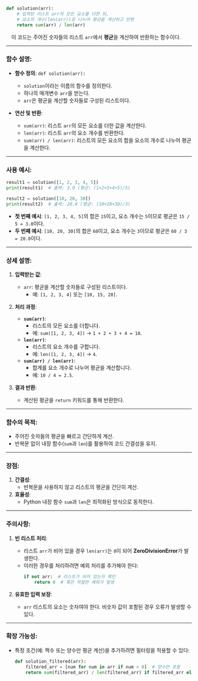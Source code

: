 ```python
def solution(arr):
    # 입력된 리스트 arr의 모든 요소를 더한 뒤,
    # 요소의 개수(len(arr))로 나누어 평균을 계산하고 반환
    return sum(arr) / len(arr)
```

&emsp;이 코드는 주어진 숫자들의 리스트 `arr`에서 **평균**을 계산하여 반환하는 함수이다.

---

### 함수 설명:

- **함수 정의**: `def solution(arr):`
  - `solution`이라는 이름의 함수를 정의한다.
  - 하나의 매개변수 `arr`을 받는다.
  - `arr`은 평균을 계산할 숫자들로 구성된 리스트이다.

- **연산 및 반환**:
  - `sum(arr)`: 리스트 `arr`의 모든 요소를 더한 값을 계산한다.
  - `len(arr)`: 리스트 `arr`의 요소 개수를 반환한다.
  - `sum(arr) / len(arr)`: 리스트의 모든 요소의 합을 요소의 개수로 나누어 평균을 계산한다.

---

### 사용 예시:

```python
result1 = solution([1, 2, 3, 4, 5])
print(result1)  # 출력: 3.0 (평균: (1+2+3+4+5)/5)

result2 = solution([10, 20, 30])
print(result2)  # 출력: 20.0 (평균: (10+20+30)/3)
```

- **첫 번째 예시**: `[1, 2, 3, 4, 5]`의 합은 `15`이고, 요소 개수는 `5`이므로 평균은 `15 / 5 = 3.0`이다.
- **두 번째 예시**: `[10, 20, 30]`의 합은 `60`이고, 요소 개수는 `3`이므로 평균은 `60 / 3 = 20.0`이다.

---

### 상세 설명:

1. **입력받는 값**:
   - `arr`: 평균을 계산할 숫자들로 구성된 리스트이다.
     - 예: `[1, 2, 3, 4]` 또는 `[10, 15, 20]`.

2. **처리 과정**:
   - **`sum(arr)`**:
     - 리스트의 모든 요소를 더합니다.
     - 예: `sum([1, 2, 3, 4])` → `1 + 2 + 3 + 4 = 10`.
   - **`len(arr)`**:
     - 리스트의 요소 개수를 구합니다.
     - 예: `len([1, 2, 3, 4])` → `4`.
   - **`sum(arr) / len(arr)`**:
     - 합계를 요소 개수로 나누어 평균을 계산합니다.
     - 예: `10 / 4 = 2.5`.

3. **결과 반환**:
   - 계산된 평균을 `return` 키워드를 통해 반환한다.

---

### 함수의 목적:

- 주어진 숫자들의 평균을 빠르고 간단하게 계산.
- 반복문 없이 내장 함수(`sum`과 `len`)를 활용하여 코드 간결성을 유지.

---

### 장점:

1. **간결성**:
   - 반복문을 사용하지 않고 리스트의 평균을 간단히 계산.
2. **효율성**:
   - Python 내장 함수 `sum`과 `len`은 최적화된 방식으로 동작한다.

---

### 주의사항:

1. **빈 리스트 처리**:
   - 리스트 `arr`가 비어 있을 경우 `len(arr)`는 `0`이 되어 **ZeroDivisionError**가 발생한다.
   - 이러한 경우를 처리하려면 예외 처리를 추가해야 한다:
     ```python
     if not arr:  # 리스트가 비어 있는지 확인
         return 0  # 혹은 적절한 예외가 발생
     ```

2. **유효한 입력 보장**:
   - `arr` 리스트의 요소는 숫자여야 한다. 비숫자 값이 포함된 경우 오류가 발생할 수 있다.

---

### 확장 가능성:

- 특정 조건(예: 짝수 또는 양수만 평균 계산)을 추가하려면 필터링을 적용할 수 있다:
  ```python
  def solution_filtered(arr):
      filtered_arr = [num for num in arr if num > 0]  # 양수만 포함
      return sum(filtered_arr) / len(filtered_arr) if filtered_arr else 0
  ```